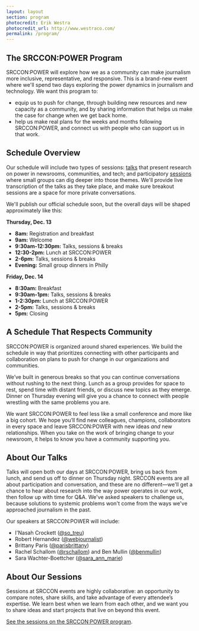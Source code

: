 ```yaml
---
layout: layout
section: program
photocredit: Erik Westra
photocredit_url: http://www.westraco.com/
permalink: /program/
---
```


## The SRCCON:POWER Program

SRCCON:POWER will explore how we as a community can make journalism more inclusive, representative, and responsive. This is a brand-new event where we'll spend two days exploring the power dynamics in journalism and technology. We want this program to:

* equip us to push for change, through building new resources and new capacity as a community, and by sharing information that helps us make the case for change when we get back home.
* help us make real plans for the weeks and months following SRCCON:POWER, and connect us with people who can support us in that work.

## Schedule Overview

Our schedule will include two types of sessions: [talks](#about-talks) that present research on power in newsrooms, communities, and tech; and participatory [sessions](#about-sessions) where small groups can dig deeper into those themes. We'll provide live transcription of the talks as they take place, and make sure breakout sessions are a space for more private conversations.

We'll publish our official schedule soon, but the overall days will be shaped approximately like this:

**Thursday, Dec. 13**

* **8am:** Registration and breakfast
* **9am:** Welcome
* **9:30am-12:30pm:** Talks, sessions & breaks
* **12:30-2pm:** Lunch at SRCCON:POWER
* **2-6pm:** Talks, sessions & breaks
* **Evening:** Small group dinners in Philly

**Friday, Dec. 14**

* **8:30am:** Breakfast
* **9:30am-1pm:** Talks, sessions & breaks
* **1-2:30pm:** Lunch at SRCCON:POWER
* **2-5pm:** Talks, sessions & breaks
* **5pm:** Closing

## A Schedule That Respects Community

SRCCON:POWER is organized around shared experiences. We build the schedule in way that prioritizes connecting with other participants and collaboration on plans to push for change in our organizations and communities.

We’ve built in generous breaks so that you can continue conversations without rushing to the next thing. Lunch as a group provides for space to rest, spend time with distant friends, or discuss new topics as they emerge. Dinner on Thursday evening will give you a chance to connect with people wrestling with the same problems you are.

We want SRCCON:POWER to feel less like a small conference and more like a big cohort. We hope you’ll find new colleagues, champions, collaborators in every space and leave SRCCON:POWER with new ideas _and_ new relationships. When you take on the work of bringing change to your newsroom, it helps to know you have a community supporting you.

<span id="about-talks"></span>

## About Our Talks

Talks will open both our days at SRCCON:POWER, bring us back from lunch, and send us off to dinner on Thursday night. SRCCON events are all about participation and conversation, and these are no different—we'll get a chance to hear about research into the way power operates in our work, then follow up with time for Q&A. We've asked speakers to challenge us, because solutions to systemic problems won't come from the ways we've approached journalism in the past.

Our speakers at SRCCON:POWER will include:

* I'Nasah Crockett ([@so_treu](https://twitter.com/@so_treu))
* Robert Hernandez ([@webjournalist](https://twitter.com/@webjournalist))
* Brittany Paris ([@parisbrittany](https://twitter.com/@parisbrittany))
* Rachel Schallom ([@rschallom](https://twitter.com/@rschallom)) and Ben Mullin ([@benmullin](https://twitter.com/@benmullin))
* Sara Wachter-Boettcher ([@sara_ann_marie](https://twitter.com/sara_ann_marie))

<span id="about-sessions"></span>

## About Our Sessions

Sessions at SRCCON events are highly collaborative: an opportunity to compare notes, share skills, and take advantage of every attendee’s expertise. We learn best when we learn from each other, and we want you to share ideas and start projects that live on beyond this event.

[See the sessions on the SRCCON:POWER program](/sessions).
